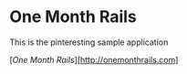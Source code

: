 # One Month Rails

This is the pinteresting sample application 

[*One Month Rails*][http://onemonthrails.com]



<!-- changes changes -->